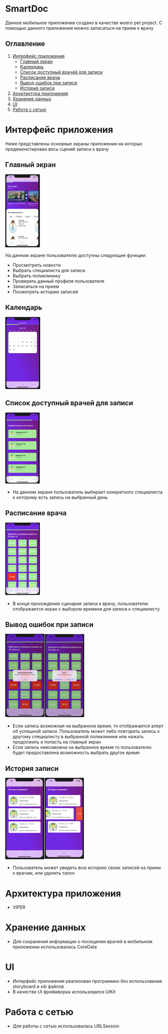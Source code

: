 
# SmartDoc 
Данное мобильное приложения создано в качестве моего pet project.
С помощью данного приложения можно записаться на прием к врачу

## Оглавление

1. [Интерфейс приложения](#Интерфейс-приложения)
   - [Главный экран](#Главный-экран)
   - [Календарь](#Календарь)
   - [Список доступный врачей для записи](#Список-доступный-врачей-для-записи)
   - [Расписание врача](#Расписание-врача)
   - [Вывод ошибок при записи](#Вывод-ошибок-при-записи)
   - [История записи](#История-записи)
2. [Архитектура приложения](#Архитектура-приложения)
3. [Хранение данных](#Хранение-данных)
4. [UI](#UI)
5. [Работа с сетью](#Работа-с-сетью)

# Интерфейс приложения 

Ниже представлены основные экраны приложения на которых продемонстирован весь сцений записи к врачу 

## Главный экран

<img src="/screenshots/mainScreen.png" width="22%">

На данном экране пользователю доступны следующие функции:

- Просмотреть новости 
- Выбрать специалиста для записи 
- Выбрать поликлинику 
- Проверить данный профиля пользователя
- Записаться на прием 
- Посмотреть историю записей

## Календарь   
<img src="/screenshots/calendar.png" width="22%">


## Список доступный врачей для записи 
<img src="/screenshots/doctorList.png" width="22%">

- На данном экране пользователь выбирает конкретного специалиста к которому есть запись на выбранный день 

## Расписание врача 
<img src="/screenshots/sheduler.png" width="22%">

- В конце прохождения сценария записи к врачу, пользователю отображается экран с выбором времени для записи к специалисту

## Вывод ошибок при записи 

<img src="/screenshots/alerts.png" width="50%">

- Если запись возможная на выбранное время, то отображается алерт об успешной записи. Пользователь может либо повторить запись к другому специалисту в выбранной поликлинике или нажать продолжить и попасть на главный экран 
- Если  запись невозможна на выбранное время то  пользователю будет предоставлена возможность выбрать другое время 

## История записи 

<img src="/screenshots/history.png" width="50%">

- Пользователь может увидеть всю историю своих записей на прием к врачам, или удалить талон  

# Архитектура приложения 

- VIPER 

# Хранение данных 

- Для сохранения информации о посещении врачей в мобильном приложении использовалась CoreData 

# UI 

- Интерфейс приложения реализован программно без использования storyboard и xib файлов 
- В качестве UI фреймворка использовался UIKit 

# Работа с сетью 

- Для работы с сетью использовалась URLSession 

